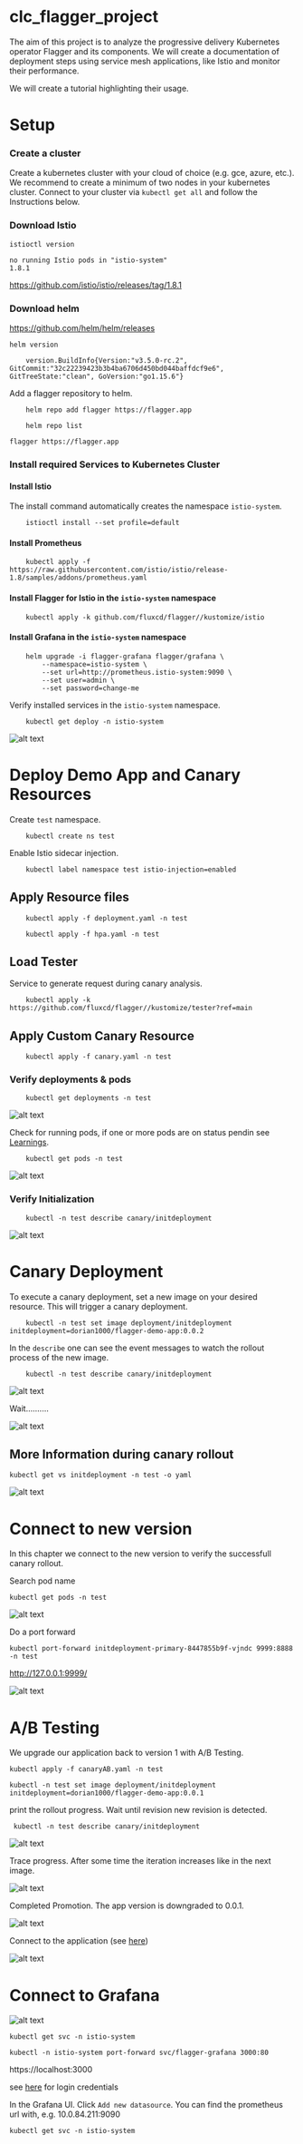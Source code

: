 # clc_flagger_project

The aim of this project is to analyze the progressive delivery Kubernetes operator Flagger and its components. We will create a documentation of deployment steps using service mesh applications, like Istio and monitor their performance. 

We will create a tutorial highlighting their usage. 

# Setup

### Create a cluster 

Create a kubernetes cluster with your cloud of choice (e.g. gce, azure, etc.). We recommend to create a minimum of two nodes in your kubernetes cluster.
Connect to your cluster via `kubectl get all` and follow the Instructions below.

### Download Istio

`istioctl version`

```
no running Istio pods in "istio-system"
1.8.1
```

https://github.com/istio/istio/releases/tag/1.8.1

### Download helm

https://github.com/helm/helm/releases

`helm version`

```
    version.BuildInfo{Version:"v3.5.0-rc.2", GitCommit:"32c22239423b3b4ba6706d450bd044baffdcf9e6", GitTreeState:"clean", GoVersion:"go1.15.6"}
```


Add a flagger repository to helm. 

```
    helm repo add flagger https://flagger.app
```

```
    helm repo list
```
    flagger https://flagger.app


### Install required Services to Kubernetes Cluster

#### Install Istio

The install command automatically creates the namespace  `istio-system`.

```source
    istioctl install --set profile=default
```

#### Install Prometheus

```source
    kubectl apply -f https://raw.githubusercontent.com/istio/istio/release-1.8/samples/addons/prometheus.yaml
```

#### Install Flagger for Istio in the `istio-system` namespace
```source
    kubectl apply -k github.com/fluxcd/flagger//kustomize/istio
```

#### Install Grafana in the `istio-system` namespace

```source
    helm upgrade -i flagger-grafana flagger/grafana \
        --namespace=istio-system \
        --set url=http://prometheus.istio-system:9090 \
        --set user=admin \
        --set password=change-me
```

Verify installed services in the `istio-system` namespace.

```
    kubectl get deploy -n istio-system
```

![alt text](https://github.com/dorian1000/clc_flagger_project/blob/main/images/deployments_after_setup.png)

# Deploy Demo App and Canary Resources

Create `test` namespace.

```source
    kubectl create ns test
```

Enable Istio sidecar injection.

```source
    kubectl label namespace test istio-injection=enabled
```

## Apply Resource files

```source
    kubectl apply -f deployment.yaml -n test

    kubectl apply -f hpa.yaml -n test
```

## Load Tester

Service to generate request during canary analysis.
```source
    kubectl apply -k https://github.com/fluxcd/flagger//kustomize/tester?ref=main
```

## Apply Custom Canary Resource

```source
    kubectl apply -f canary.yaml -n test
```

### Verify deployments & pods

```source
    kubectl get deployments -n test
```

![alt text](https://github.com/dorian1000/clc_flagger_project/blob/main/images/deployments_ns_test.png)

Check for running pods, if one or more pods are on status pendin see [Learnings](https://github.com/dorian1000/clc_flagger_project/blob/main/doc/README.md).

```source
    kubectl get pods -n test
```

![alt text](https://github.com/dorian1000/clc_flagger_project/blob/main/images/pods_ns_test.png)

### Verify Initialization

```souce
    kubectl -n test describe canary/initdeployment
```

![alt text](https://github.com/dorian1000/clc_flagger_project/blob/main/images/describe_canary_resource.png)

# Canary Deployment

To execute a canary deployment, set a new image on your desired resource. This will trigger a canary deployment. 

```source
    kubectl -n test set image deployment/initdeployment initdeployment=dorian1000/flagger-demo-app:0.0.2
```

In the `describe` one can see the event messages to watch the rollout process of the new image.

```source
    kubectl -n test describe canary/initdeployment
```

![alt text](https://github.com/dorian1000/clc_flagger_project/blob/main/images/describe_canary_resource_rollout_live.png)

Wait..........

![alt text](https://github.com/dorian1000/clc_flagger_project/blob/main/images/describe_canary_resource_rollout_live_2.png)

## More Information during canary rollout 

```
kubectl get vs initdeployment -n test -o yaml
```

![alt text](https://github.com/dorian1000/clc_flagger_project/blob/main/images/vs_initdeployment.png)

# Connect to new version

In this chapter we connect to the new version to verify the successfull canary rollout.

Search pod name

```
kubectl get pods -n test
```

![alt text](https://github.com/dorian1000/clc_flagger_project/blob/main/images/get_pods_v2_after_canary.png)

Do a port forward 

```
kubectl port-forward initdeployment-primary-8447855b9f-vjndc 9999:8888 -n test
```

http://127.0.0.1:9999/

![alt text](https://github.com/dorian1000/clc_flagger_project/blob/main/images/app_v2.png)

# A/B Testing

We upgrade our application back to version 1 with A/B Testing.

```
kubectl apply -f canaryAB.yaml -n test
```

```
kubectl -n test set image deployment/initdeployment initdeployment=dorian1000/flagger-demo-app:0.0.1                  
```

print the rollout progress. Wait until revision new revision is detected.

```
 kubectl -n test describe canary/initdeployment
```

![alt text](https://github.com/dorian1000/clc_flagger_project/blob/main/images/ab_new_revision_detected.png)

Trace progress. After some time the iteration increases like in the next image.

![alt text](https://github.com/dorian1000/clc_flagger_project/blob/main/images/ab_iteration_5.png)

Completed Promotion. The app version is downgraded to 0.0.1.

![alt text](https://github.com/dorian1000/clc_flagger_project/blob/main/images/ab_promotion_completed.png)

Connect to the application (see [here](https://github.com/dorian1000/clc_flagger_project/blob/main/README.md#connect-to-new-version))

![alt text](https://github.com/dorian1000/clc_flagger_project/blob/main/images/app_v1.png)
 
# Connect to Grafana

![alt text](https://github.com/dorian1000/clc_flagger_project/blob/main/images/ab_promotion_completed.png)

```
kubectl get svc -n istio-system
```

```
kubectl -n istio-system port-forward svc/flagger-grafana 3000:80
```

https://localhost:3000

see [here](https://github.com/dorian1000/clc_flagger_project#install-grafana-in-the-istio-system-namespace) for login credentials

In the Grafana UI. Click `Add new datasource`. You can find the prometheus url with, e.g. 10.0.84.211:9090

```
kubectl get svc -n istio-system
```

























